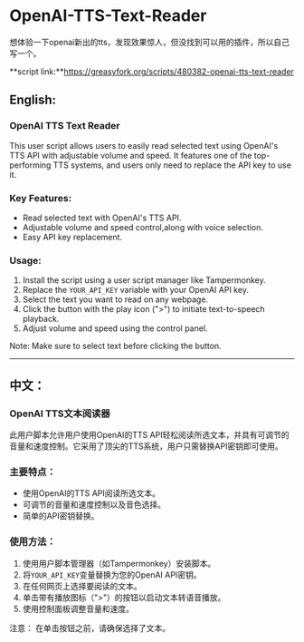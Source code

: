 # OpenAI-TTS-Text-Reader
想体验一下openai新出的tts，发现效果惊人，但没找到可以用的插件，所以自己写一个。

**script link:**https://greasyfork.org/scripts/480382-openai-tts-text-reader

## English:

### OpenAI TTS Text Reader

This user script allows users to easily read selected text using OpenAI's TTS API with adjustable volume and speed. It features one of the top-performing TTS systems, and users only need to replace the API key to use it.

### Key Features:
- Read selected text with OpenAI's TTS API.
- Adjustable volume and speed control,along with voice selection. 
- Easy API key replacement.

### Usage:
1. Install the script using a user script manager like Tampermonkey.
2. Replace the `YOUR_API_KEY` variable with your OpenAI API key.
3. Select the text you want to read on any webpage.
4. Click the button with the play icon (">") to initiate text-to-speech playback.
5. Adjust volume and speed using the control panel.

Note: Make sure to select text before clicking the button.

---

## 中文：

### OpenAI TTS文本阅读器

此用户脚本允许用户使用OpenAI的TTS API轻松阅读所选文本，并具有可调节的音量和速度控制。它采用了顶尖的TTS系统，用户只需替换API密钥即可使用。

### 主要特点：
- 使用OpenAI的TTS API阅读所选文本。
- 可调节的音量和速度控制以及音色选择。
- 简单的API密钥替换。

### 使用方法：
1. 使用用户脚本管理器（如Tampermonkey）安装脚本。
2. 将`YOUR_API_KEY`变量替换为您的OpenAI API密钥。
3. 在任何网页上选择要阅读的文本。
4. 单击带有播放图标（">"）的按钮以启动文本转语音播放。
5. 使用控制面板调整音量和速度。

注意： 在单击按钮之前，请确保选择了文本。
